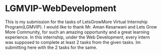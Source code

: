 # LGMVIP-WebDevelopment
This is my submission for the tasks of LetsGrowMore Virtual Internship Program(LGMVIP). I would like to thank Mr. Aman Kesarwani and Lets Grow More Community, for such an amazing opportunity and a great learning experience.
In this internship, under the Web Development, every intern was supposed to complete at least 2 tasks from the given tasks. Im submitting here with the 2 tasks for the same. 
